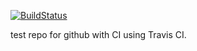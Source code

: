 [![BuildStatus](https://travis-ci.org/seudut/travis-test.svg?branch=master)](https://travis-ci.org/seudut/travis-test)

test repo for github with CI using Travis CI.
